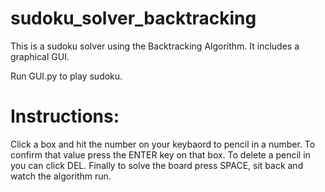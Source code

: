 # sudoku_solver_backtracking

This is a sudoku solver using the Backtracking Algorithm.
It includes a graphical GUI.

Run GUI.py to play sudoku.

# Instructions:
Click a box and hit the number on your keybaord to pencil in a number. To confirm that value press the ENTER key on that box. To delete a pencil in you can click DEL. Finally to solve the board press SPACE, sit back and watch the algorithm run.
